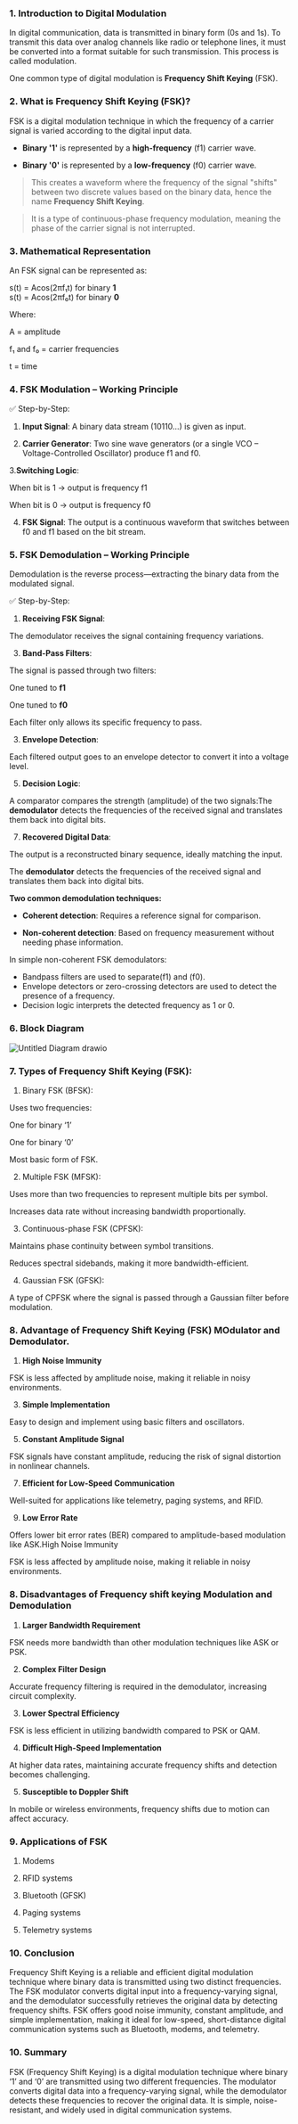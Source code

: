 ### 1. Introduction to Digital Modulation

In digital communication, data is transmitted in binary form (0s and 1s). To transmit this data over analog channels like radio or telephone lines, it must be converted into a format suitable for such transmission. This process is called modulation.

One common type of digital modulation is **Frequency Shift Keying** (FSK).

### 2. What is Frequency Shift Keying (FSK)?

FSK is a digital modulation technique in which the frequency of a carrier signal is varied according to the digital input data.

- **Binary '1'** is represented by a **high-frequency** (f1)  carrier wave.
 
- **Binary '0'** is represented by a **low-frequency** (f0) carrier wave.
 
> This creates a waveform where the frequency of the signal "shifts" between two discrete values based on the binary data, hence the name **Frequency Shift Keying**.
 
> It is a type of continuous-phase frequency modulation, meaning the phase of the carrier signal is not interrupted.
 
### 3. Mathematical Representation

An FSK signal can be represented as:

s(t) = Acos(2πf₁t)  for binary **1**  
s(t) = Acos(2πf₀t)  for binary **0**

Where:

A = amplitude

f₁ and f₀ = carrier frequencies

t = time

### 4. FSK Modulation – Working Principle

✅ Step-by-Step:

1. **Input Signal**: A binary data stream (10110…) is given as input.

2. **Carrier Generator**: Two sine wave generators (or a single VCO – Voltage-Controlled Oscillator) produce f1 and f0.

3.**Switching Logic**:

When bit is 1 → output is frequency f1

When bit is 0 → output is frequency f0

4. **FSK Signal**: The output is a continuous waveform that switches between f0 and f1 based on the bit stream.
 
### 5. FSK Demodulation – Working Principle

Demodulation is the reverse process—extracting the binary data from the modulated signal.

✅ Step-by-Step:

1. **Receiving FSK Signal**:

The demodulator receives the signal containing frequency variations.

3. **Band-Pass Filters**:

The signal is passed through two filters:

One tuned to **f1**

One tuned to **f0**

Each filter only allows its specific frequency to pass.

3. **Envelope Detection**:
 
Each filtered output goes to an envelope detector to convert it into a voltage level.

5. **Decision Logic**:

A comparator compares the strength (amplitude) of the two signals:The **demodulator** detects the frequencies of the received signal and translates them back into digital bits.

7. **Recovered Digital Data**:
 
The output is a reconstructed binary sequence, ideally matching the input.

The **demodulator** detects the frequencies of the received signal and translates them back into digital bits.

**Two common demodulation techniques:**

- **Coherent detection**: Requires a reference signal for comparison.

- **Non-coherent detection**: Based on frequency measurement without needing phase information.

In simple non-coherent FSK demodulators:
- Bandpass filters are used to separate(f1) and (f0).
- Envelope detectors or zero-crossing detectors are used to detect the presence of a frequency.
- Decision logic interprets the detected frequency as 1 or 0.


### 6. Block Diagram 
![Untitled Diagram drawio](https://github.com/user-attachments/assets/561fe149-e05f-4c7e-aa66-928a6c9b2270)





### 7. Types of Frequency Shift Keying (FSK):

1. Binary FSK (BFSK):

Uses two frequencies:

One for binary ‘1’

One for binary ‘0’

Most basic form of FSK.

2. Multiple FSK (MFSK):

Uses more than two frequencies to represent multiple bits per symbol.

Increases data rate without increasing bandwidth proportionally.


3. Continuous-phase FSK (CPFSK):

Maintains phase continuity between symbol transitions.

Reduces spectral sidebands, making it more bandwidth-efficient.


4. Gaussian FSK (GFSK):

A type of CPFSK where the signal is passed through a Gaussian filter before modulation.

### 8. Advantage of Frequency Shift Keying (FSK) MOdulator and Demodulator.

1. **High Noise Immunity**

FSK is less affected by amplitude noise, making it reliable in noisy environments.


3. **Simple Implementation**

Easy to design and implement using basic filters and oscillators.


5. **Constant Amplitude Signal**
 
FSK signals have constant amplitude, reducing the risk of signal distortion in nonlinear channels.


7. **Efficient for Low-Speed Communication**

Well-suited for applications like telemetry, paging systems, and RFID.


9. **Low Error Rate**
 
Offers lower bit error rates (BER) compared to amplitude-based modulation like ASK.High Noise Immunity

FSK is less affected by amplitude noise, making it reliable in noisy environments.

### 8. Disadvantages of Frequency shift keying Modulation and Demodulation

1. **Larger Bandwidth Requirement**

FSK needs more bandwidth than other modulation techniques like ASK or PSK.

2.  **Complex Filter Design**

Accurate frequency filtering is required in the demodulator, increasing circuit complexity.

3.  **Lower Spectral Efficiency**

FSK is less efficient in utilizing bandwidth compared to PSK or QAM.

4.  **Difficult High-Speed Implementation**

At higher data rates, maintaining accurate frequency shifts and detection becomes challenging.

5.  **Susceptible to Doppler Shift**

In mobile or wireless environments, frequency shifts due to motion can affect accuracy.

### 9. Applications of FSK

1. Modems

2. RFID systems

3. Bluetooth (GFSK)

4. Paging systems

5. Telemetry systems
### 10. Conclusion
Frequency Shift Keying is a reliable and efficient digital modulation technique where binary data is transmitted using two distinct frequencies. The FSK modulator converts digital input into a frequency-varying signal, and the demodulator successfully retrieves the original data by detecting frequency shifts. FSK offers good noise immunity, constant amplitude, and simple implementation, making it ideal for low-speed, short-distance digital communication systems such as Bluetooth, modems, and telemetry.

### 10. Summary

FSK (Frequency Shift Keying) is a digital modulation technique where binary ‘1’ and ‘0’ are transmitted using two different frequencies. The modulator converts digital data into a frequency-varying signal, while the demodulator detects these frequencies to recover the original data. It is simple, noise-resistant, and widely used in digital communication systems.
